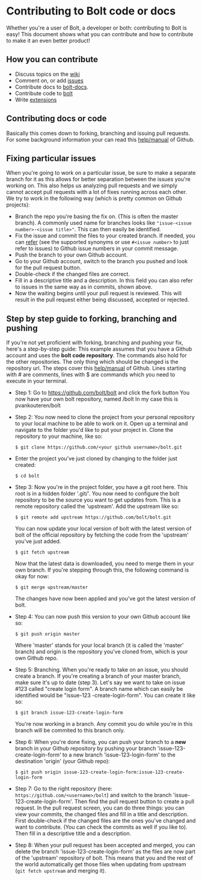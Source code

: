 Contributing to Bolt code or docs
=================================

Whether you're a user of Bolt, a developer or both: contributing to Bolt is easy!
This document shows what you can contribute and how to contribute to make it an
even better product!

How you can contribute
----------------------

- Discuss topics on the [wiki](https://github.com/bolt/bolt/wiki)
- Comment on, or add [issues](https://github.com/bolt/bolt/issues?state=open)
- Contribute docs to [bolt-docs](https://github.com/bolt/bolt-docs).
- Contribute code to [bolt](https://github.com/bolt/bolt)
- Write [extensions](https://github.com/bolt/bolt-docs/blob/master/source/extensions.md)

Contributing docs or code
-------------------------

Basically this comes down to forking, branching and issuing pull requests. For
some background information your can read this
[help/manual](https://help.github.com/articles/fork-a-repo) of Github.

Fixing particular issues
------------------------

When you're going to work on a particular issue, be sure to make a separate
branch for it as this allows for better separation between the issues you're
working on. This also helps us analyzing pull requests and we simply cannot
accept pull requests with a lot of fixes running across each other. We try to
work in the following way (which is pretty common on Github projects):

- Branch the repo you're basing the fix on. (This is often the master branch). A
  commonly used name for branches looks like `"issue-<issue number>-<issue
  title>"`. This can then easily be identified.
- Fix the issue and commit the files to your created branch. If needed, you can
  [refer](https://github.com/blog/831-issues-2-0-the-next-generation) (see the
  supported synonyms or use `#<issue number>` to just refer to issues) to Github
  issue numbers in your commit message.
- Push the branch to your own Github account.
- Go to your Github account, switch to the branch you pushed and look for the
  pull request button.
- Double-check if the changed files are correct.
- Fill in a descriptive title and a description. In this field you can also
  refer to issues in the same way as in commits, shown above.
- Now the waiting begins until your pull request is reviewed. This will result
  in the pull request either being discussed, accepted or rejected.

Step by step guide to forking, branching and pushing
----------------------------------------------------

If you're not yet proficient with forking, branching and pushing your fix,
here's a step-by-step guide: This example assumes that you have a Github account
and uses the **bolt code repository**. The commands also hold for the other
repositories. The only thing which should be changed is the repository url. The
steps cover this [help/manual](https://help.github.com/articles/fork-a-repo) of
Github. Lines starting with # are comments, lines with $ are commands which you
need to execute in your terminal.

- Step 1: Go to https://github.com/bolt/bolt and click the fork button You now
  have your own bolt repository, named <your github username>/bolt In my case
  this is pvankouteren/bolt
- Step 2: You now need to clone the project from your personal repository to
  your local machine to be able to work on it. Open up a terminal and navigate
  to the folder you'd like to put your project in. Clone the repository to your
  machine, like so:
    
    `$ git clone https://github.com/<your github username>/bolt.git`
    
- Enter the project you've just cloned by changing to the folder just created:
    
  `$ cd bolt`
    
- Step 3: Now you're in the project folder, you have a git root here. This root
  is in a hidden folder '.git/'. You now need to configure the bolt repository
  to be the source you want to get updates from. This is a remote repository
  called the 'upstream'. Add the upstream like so:

  `$ git remote add upstream https://github.com/bolt/bolt.git`

  You can now update your local version of bolt with the latest version of bolt
  of the official repository by fetching the code from the 'upstream' you've just
  added.

  `$ git fetch upstream`

  Now that the latest data is downloaded, you need to merge them in your own
  branch. If you're stepping through this, the following command is okay for now:

  `$ git merge upstream/master`

  The changes have now been applied and you've got the latest version of bolt.

- Step 4: You can now push this version to your own Github account like so:

  `$ git push origin master`

  Where 'master' stands for your local branch (it is called the 'master' branch)
  and origin is the repository you've cloned from, which is your own Github repo.

- Step 5: Branching. When you're ready to take on an issue, you should create a
  branch. If you're creating a branch of your master branch, make sure it's up
  to date (step 3). Let's say we want to take on issue #123 called "create login
  form". A branch name which can easily be identified would be "issue-123
  -create-login-form". You can create it like so:

  `$ git branch issue-123-create-login-form`

  You're now working in a branch. Any commit you do while you're in this branch 
  will be commited to this branch only.

- Step 6: When you're done fixing, you can push your branch to a **new** branch
  in your Github repository by pushing your branch 'issue-123-create-login-form'
  to a new branch 'issue-123-login-form' to the destination 'origin' (your
  Github repo):

  `$ git push origin issue-123-create-login-form:issue-123-create-login-form`

- Step 7: Go to the right repository (here: `https://github.com/<username>/bolt`) 
  and switch to the branch 'issue-123-create-login-form'. Then find the pull 
  request button to create a pull request. In the pull request
  screen, you can do three things: you can view your commits, the changed files
  and fill in a title and description. First double-check if the changed files
  are the ones you've changed and want to contribute. (You can check the commits
  as well if you like to). Then fill in a descriptive title and a description.

- Step 8: When your pull request has been accepted and merged, you can delete
  the branch 'issue-123-create-login-form' as the files are now part of the
  'upstream' repository of bolt. This means that you and the rest of the world
  automatically get those files when updating from upstream (`git fetch upstream` 
  and merging it).